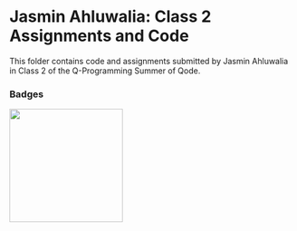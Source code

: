 # Jasmin Ahluwalia: Class 2 Assignments and Code
This folder contains code and assignments submitted by Jasmin Ahluwalia in Class 2 of the Q-Programming Summer of Qode.
### Badges
<img src="/badges/attendance.png" width="200px" height="200px">